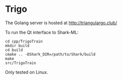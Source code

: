 # Trigo

The Golang server is hosted at http://triangulargo.club/

To run the Qt interface to Shark-ML:
```
cd cpp/TrigoTrain
mkdir build
cd build
cmake .. -DShark_DIR=/path/to/Shark/build
make
src/TrigoTrain
```
Only tested on Linux.
